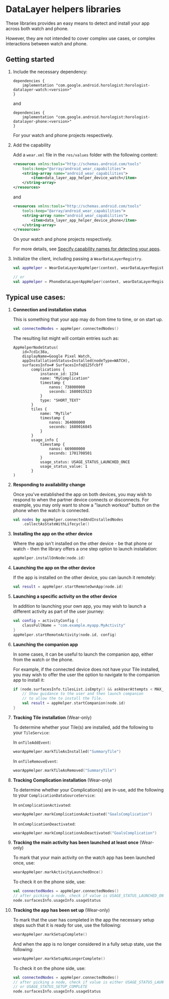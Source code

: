 # DataLayer helpers libraries

These libraries provides an easy means to detect and install your app across both watch and phone.

However, they are not intended to cover complex use cases, or complex interactions between watch and
phone.

## Getting started

1.  Include the necessary dependency:

    ```
    dependencies {
        implementation "com.google.android.horologist:horologist-datalayer-watch:<version>"
    }
    ```

    and

    ```
    dependencies {
        implementation "com.google.android.horologist:horologist-datalayer-phone:<version>"
    }
    ```

    For your watch and phone projects respectively.

1.  Add the capability

    Add a `wear.xml` file in the `res/values` folder with the following content:

    ```xml
    <resources xmlns:tools="http://schemas.android.com/tools"
        tools:keep="@array/android_wear_capabilities">
        <string-array name="android_wear_capabilities">
            <item>data_layer_app_helper_device_watch</item>
        </string-array>
    </resources>
    ```

    and

    ```xml
    <resources xmlns:tools="http://schemas.android.com/tools"
        tools:keep="@array/android_wear_capabilities">
        <string-array name="android_wear_capabilities">
            <item>data_layer_app_helper_device_phone</item>
        </string-array>
    </resources>
    ```

    On your watch and phone projects respectively.

    For more details, see
    [Specify capability names for detecting your apps](https://developer.android.com/training/wearables/apps/standalone-apps#capability-names).

1.  Initialize the client, including passing a `WearDataLayerRegistry`.

    ```kotlin
    val appHelper = WearDataLayerAppHelper(context, wearDataLayerRegistry, scope)

    // or
    val appHelper = PhoneDataLayerAppHelper(context, wearDataLayerRegistry)
    ```

## Typical use cases:

1.  **Connection and installation status**

    This is something that your app may do from time to time, or on start up.

    ```kotlin
    val connectedNodes = appHelper.connectedNodes()
    ```

    The resulting list might will contain entries such as:

    ```
    AppHelperNodeStatus(
        id=7cd1c38a,
        displayName=Google Pixel Watch,
        appInstallationStatus=Installed(nodeType=WATCH),
        surfacesInfo=# SurfacesInfo@125fcbff
            complications {
                instance_id: 1234
                name: "MyComplication"
                timestamp {
                    nanos: 738000000
                    seconds: 1680015523
                }
                type: "SHORT_TEXT"
            }
            tiles {
                name: "MyTile"
                timestamp {
                    nanos: 364000000
                    seconds: 1680016845
                }
            }
            usage_info {
                timestamp {
                    nanos: 669000000
                    seconds: 1701708501
                }
                usage_status: USAGE_STATUS_LAUNCHED_ONCE
                usage_status_value: 1
            }
    )
    ```

1.  **Responding to availability change**

    Once you've established the app on both devices, you may wish to respond to when the partner
    device connects or disconnects. For example, you may only want to show a "launch workout" button
    on the phone when the watch is connected.

    ```kotlin
    val nodes by appHelper.connectedAndInstalledNodes
        .collectAsStateWithLifecycle()
    ```

1.  **Installing the app on the other device**

    Where the app isn't installed on the other device - be that phone or watch - then the library offers
    a one step option to launch installation:

    ```kotlin
    appHelper.installOnNode(node.id)
    ```

1.  **Launching the app on the other device**

    If the app is installed on the other device, you can launch it remotely:

    ```kotlin
    val result = appHelper.startRemoteOwnApp(node.id)
    ```

1.  **Launching a specific activity on the other device**

    In addition to launching your own app, you may wish to launch a different
    activity as part of the user journey:

    ```kotlin
    val config = activityConfig { 
        classFullName = "com.example.myapp.MyActivity"
    }
    appHelper.startRemoteActivity(node.id, config)
    ```

1.  **Launching the companion app**

    In some cases, it can be useful to launch the companion app, either from the watch or the phone.

    For example, if the connected device does not have your Tile installed, you may wish to offer the
    user the option to navigate to the companion app to install it:

    ```kotlin
    if (node.surfacesInfo.tilesList.isEmpty() && askUserAttempts < MAX_ATTEMPTS) {
        // Show guidance to the user and then launch companion
        // to allow the to install the Tile.
        val result = appHelper.startCompanion(node.id)
    }
    ```

1.  **Tracking Tile installation** (Wear-only)

    To determine whether your Tile(s) are installed, add the following to your `TileService`:

    In `onTileAddEvent`:

    ```kotlin
    wearAppHelper.markTileAsInstalled("SummaryTile")
    ```

    In `onTileRemoveEvent`:

    ```kotlin
    wearAppHelper.markTileAsRemoved("SummaryTile")
    ```

1.  **Tracking Complication installation** (Wear-only)

    To determine whether your Complication(s) are in-use, add the following to your `ComplicationDataSourceService`:

    In `onComplicationActivated`:

    ```kotlin
    wearAppHelper.markComplicationAsActivated("GoalsComplication")
    ```

    In `onComplicationDeactivated`:

    ```kotlin
    wearAppHelper.markComplicationAsDeactivated("GoalsComplication")
    ```

1. **Tracking the main activity has been launched at least once** (Wear-only)

   To mark that your main activity on the watch app has been launched once, use: 

    ```kotlin
    wearAppHelper.markActivityLaunchedOnce()
    ```

    To check it on the phone side, use:

    ```kotlin
    val connectedNodes = appHelper.connectedNodes()
    // after picking a node, check if value is USAGE_STATUS_LAUNCHED_ONCE
    node.surfacesInfo.usageInfo.usageStatus
    ```

1.  **Tracking the app has been set up** (Wear-only)

    To mark that the user has completed in the app the necessary setup steps such that it is ready 
    for use, use the following:

    ```kotlin
    wearAppHelper.markSetupComplete()
    ```

    And when the app is no longer considered in a fully setup state, use the following:

    ```kotlin
    wearAppHelper.markSetupNoLongerComplete()
    ```

    To check it on the phone side, use:

    ```kotlin
    val connectedNodes = appHelper.connectedNodes()
    // after picking a node, check if value is either USAGE_STATUS_LAUNCHED_ONCE
    // or USAGE_STATUS_SETUP_COMPLETE
    node.surfacesInfo.usageInfo.usageStatus
    ```
